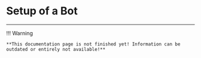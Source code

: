 # Setup of a Bot

---


!!! Warning

    **This documentation page is not finished yet! Information can be outdated or entirely not available!**

